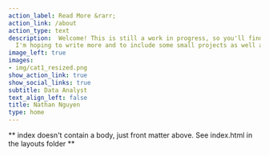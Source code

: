 ```yaml
---
action_label: Read More &rarr;
action_link: /about
action_type: text
description:  Welcome! This is still a work in progress, so you'll find that it is sparse with not much content on it.
  I'm hoping to write more and to include some small projects as well as some R and Python tutorials over time.
image_left: true
images:
- img/cat1_resized.png
show_action_link: true
show_social_links: true
subtitle: Data Analyst
text_align_left: false
title: Nathan Nguyen
type: home
---
```


** index doesn't contain a body, just front matter above.
See index.html in the layouts folder **
